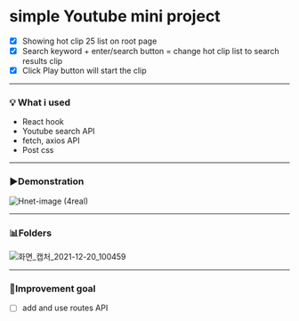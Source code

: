 # simple Youtube mini project


- [x] Showing hot clip 25 list on root page 
- [x] Search keyword + enter/search button = change hot clip list to search results clip 
- [x] Click Play button will start the clip 

---

### **💡 What i used**

- React hook
- Youtube search API
- fetch, axios API
- Post css

---


### **▶️Demonstration**

![Hnet-image (4real)](https://user-images.githubusercontent.com/91414657/146697369-7990ba70-0b99-4b69-9940-e47fc778655a.gif)

---


### **📊Folders**

![화면_캡처_2021-12-20_100459](https://user-images.githubusercontent.com/91414657/146698434-0b2016f7-6c33-4d78-bd7a-b866a9829e06.jpg)

---


### **📌Improvement goal**

- [ ]  add and use routes API
